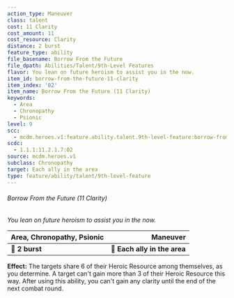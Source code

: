 ```yaml
---
action_type: Maneuver
class: talent
cost: 11 Clarity
cost_amount: 11
cost_resource: Clarity
distance: 2 burst
feature_type: ability
file_basename: Borrow From the Future
file_dpath: Abilities/Talent/9th-Level Features
flavor: You lean on future heroism to assist you in the now.
item_id: borrow-from-the-future-11-clarity
item_index: '02'
item_name: Borrow From the Future (11 Clarity)
keywords:
  - Area
  - Chronopathy
  - Psionic
level: 9
scc:
  - mcdm.heroes.v1:feature.ability.talent.9th-level-feature:borrow-from-the-future-11-clarity
scdc:
  - 1.1.1:11.2.1.7:02
source: mcdm.heroes.v1
subclass: Chronopathy
target: Each ally in the area
type: feature/ability/talent/9th-level-feature
---
```


###### Borrow From the Future (11 Clarity)

*You lean on future heroism to assist you in the now.*

| **Area, Chronopathy, Psionic** |                 **Maneuver** |
| ------------------------------ | ---------------------------: |
| **📏 2 burst**                 | **🎯 Each ally in the area** |

**Effect:** The targets share 6 of their Heroic Resource among themselves, as you determine. A target can't gain more than 3 of their Heroic Resource this way. After using this ability, you can't gain any clarity until the end of the next combat round.
